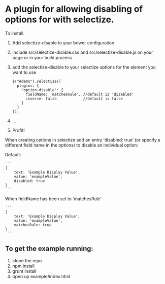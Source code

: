 # A plugin for allowing disabling of options for with selectize.

To install:

1. Add selectize-disable to your bower configuration
1. include src/selectize-disable.css and src/selectize-disable.js on your page or in your build process
1. add the selectize-disable to your selectize options for the element you want to use

    ````
    $("#demo").selectize({
      plugins: {
        'option-disable': {
          fieldName: 'matchesRule', //default is 'disabled'
          inverse: false            //default is false
        }
      }
    });
    ````

1. ...
1. Profit!

When creating options in selectize add an entry 'disabled: true' (or specify a different field name in the options) to disable an individual option:

Default:

    ```
    {
        text: 'Example Display Value',
        value: 'exampleValue',
        disabled: true
    }
    ```
    
When fieldName has been set to 'matchesRule'

    ```
    {
        text: 'Example Display Value',
        value: 'exampleValue',
        matchesRule: true
    }
    ```

## To get the example running:

1. clone the repo
1. npm install
1. grunt install
1. open up example/index.html
